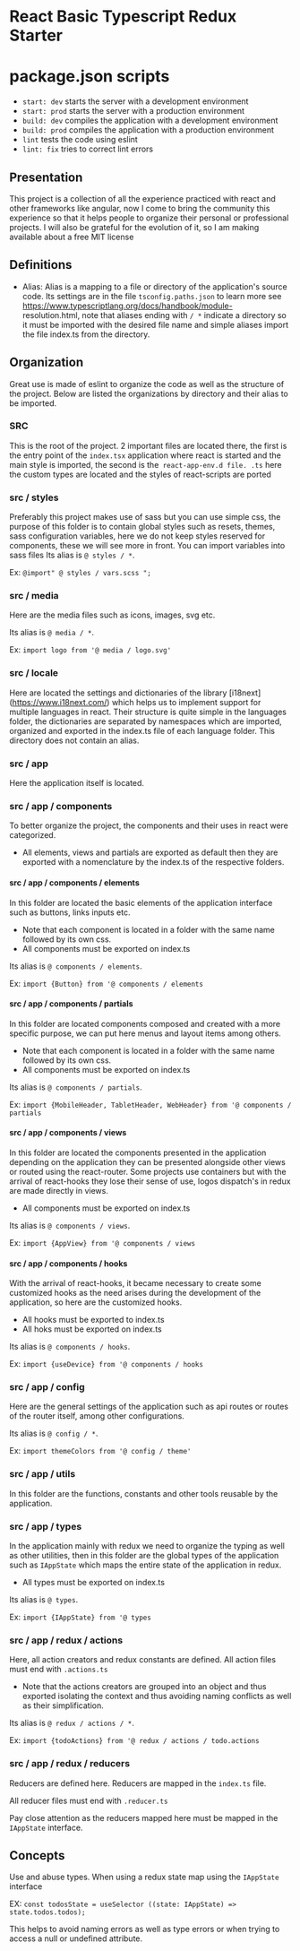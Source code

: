 # React Basic Typescript Redux Starter

# package.json scripts
- `start: dev` starts the server with a development environment
- `start: prod` starts the server with a production environment
- `build: dev` compiles the application with a development environment
- `build: prod` compiles the application with a production environment
- `lint` tests the code using eslint
- `lint: fix` tries to correct lint errors

## Presentation
This project is a collection of all the experience practiced with react and other frameworks like angular, now I come to bring the community this experience so that it helps people to organize their personal or professional projects. I will also be grateful for the evolution of it, so I am making available about a free MIT license

## Definitions
- Alias: Alias ​​is a mapping to a file or directory of the application's source code. Its settings are in the file `tsconfig.paths.json` to learn more see https://www.typescriptlang.org/docs/handbook/module- resolution.html, note that aliases ending with `/ *` indicate a directory so it must be imported with the desired file name and simple aliases import the file index.ts from the directory.

## Organization
Great use is made of eslint to organize the code as well as the structure of the project.
Below are listed the organizations by directory and their alias to be imported.

### SRC
This is the root of the project. 2 important files are located there, the first is the entry point of the `index.tsx` application where react is started and the main style is imported, the second is the` react-app-env.d file. .ts` here the custom types are located and the styles of react-scripts are ported

### src / styles
Preferably this project makes use of sass but you can use simple css, the purpose of this folder is to contain global styles such as resets, themes, sass configuration variables, here we do not keep styles reserved for components, these we will see more in front.
You can import variables into sass files
Its alias is `@ styles / *`.

Ex: `@import" @ styles / vars.scss ";`

### src / media
Here are the media files such as icons, images, svg etc.

Its alias is `@ media / *`.

Ex: `import logo from '@ media / logo.svg'`
### src / locale
Here are located the settings and dictionaries of the library [i18next] (https://www.i18next.com/) which helps us to implement support for multiple languages ​​in react.
Their structure is quite simple in the languages ​​folder, the dictionaries are separated by namespaces which are imported, organized and exported in the index.ts file of each language folder.
This directory does not contain an alias.

### src / app
Here the application itself is located.

### src / app / components
To better organize the project, the components and their uses in react were categorized.
- All elements, views and partials are exported as default then they are exported with a nomenclature by the index.ts of the respective folders.

#### src / app / components / elements
In this folder are located the basic elements of the application interface such as buttons, links inputs etc.
- Note that each component is located in a folder with the same name followed by its own css.
- All components must be exported on index.ts

Its alias is `@ components / elements`.

Ex: `import {Button} from '@ components / elements`

#### src / app / components / partials
In this folder are located components composed and created with a more specific purpose, we can put here menus and layout items among others.
- Note that each component is located in a folder with the same name followed by its own css.
- All components must be exported on index.ts

Its alias is `@ components / partials`.

Ex: `import {MobileHeader, TabletHeader, WebHeader} from '@ components / partials`

#### src / app / components / views
In this folder are located the components presented in the application depending on the application they can be presented alongside other views or routed using the react-router.
Some projects use containers but with the arrival of react-hooks they lose their sense of use, logos dispatch's in redux are made directly in views.
- All components must be exported on index.ts

Its alias is `@ components / views`.

Ex: `import {AppView} from '@ components / views`


#### src / app / components / hooks
With the arrival of react-hooks, it became necessary to create some customized hooks as the need arises during the development of the application, so here are the customized hooks.
- All hooks must be exported to index.ts
- All hoks must be exported on index.ts

Its alias is `@ components / hooks`.

Ex: `import {useDevice} from '@ components / hooks`

### src / app / config
Here are the general settings of the application such as api routes or routes of the router itself, among other configurations.

Its alias is `@ config / *`.

Ex: `import themeColors from '@ config / theme'`

### src / app / utils
In this folder are the functions, constants and other tools reusable by the application.

### src / app / types
In the application mainly with redux we need to organize the typing as well as other utilities, then in this folder are the global types of the application such as `IAppState` which maps the entire state of the application in redux.
- All types must be exported on index.ts

Its alias is `@ types`.

Ex: `import {IAppState} from '@ types`

### src / app / redux / actions
Here, all action creators and redux constants are defined.
All action files must end with `.actions.ts`
- Note that the actions creators are grouped into an object and thus exported isolating the context and thus avoiding naming conflicts as well as their simplification.

Its alias is `@ redux / actions / *`.

Ex: `import {todoActions} from '@ redux / actions / todo.actions`

### src / app / redux / reducers
Reducers are defined here.
Reducers are mapped in the `index.ts` file.

All reducer files must end with `.reducer.ts`

Pay close attention as the reducers mapped here must be mapped in the `IAppState` interface.

## Concepts
Use and abuse types.
When using a redux state map using the `IAppState` interface

EX: `const todosState = useSelector ((state: IAppState) => state.todos.todos);`

This helps to avoid naming errors as well as type errors or when trying to access a null or undefined attribute.